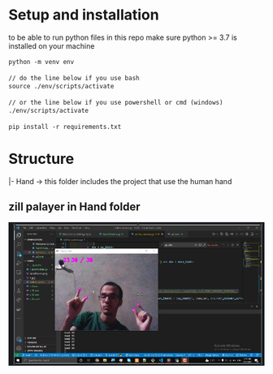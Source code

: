# Setup and installation
to be able to run python files in this repo
make sure python >= 3.7 is installed on your machine
```
python -m venv env

// do the line below if you use bash
source ./env/scripts/activate

// or the line below if you use powershell or cmd (windows)
./env/scripts/activate

pip install -r requirements.txt 
```
# Structure 
|- Hand -> this folder includes the project that use the human hand
## zill palayer in Hand folder
![zill player](./hand/example.jpg)
